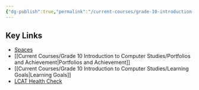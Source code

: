 ```yaml
---
{"dg-publish":true,"permalink":"/current-courses/grade-10-introduction-to-computer-studies/key-links/","dgHomeLink":false,"dgPassFrontmatter":false}
---
```


## Key Links
* [Spaces](https://ca.spacesedu.com/)
* [[Current Courses/Grade 10 Introduction to Computer Studies/Portfolios and Achievement|Portfolios and Achievement]]
* [[Current Courses/Grade 10 Introduction to Computer Studies/Learning Goals|Learning Goals]] 
* [LCAT Health Check](https://lcat.lcs.on.ca)
